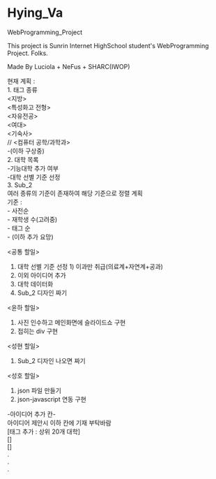 # Hying_Va
 WebProgramming_Project

 This project is Sunrin Internet HighSchool student's WebProgramming Project. Folks.
 
 Made By Luciola + NeFus + SHARC(IWOP)

 현재 계획 :  
    1. 태그 종류  
        <지방>  
        <특성화고 전형>  
        <자유전공>  
        <여대>  
        <기숙사>  
                // <컴퓨터 공학/과학과>  
        -(이하 구상중)  
    2. 대학 목록  
        -기능대학 추가 여부  
        -대학 선별 기준 선정  
    3. Sub_2  
        여러 종류의 기준이 존재하여 해당 기준으로 정렬 계획  
        기준 :  
            - 사전순  
            - 재학생 수(고려중)  
            - 태그 순  
            - (이하 추가 요망)  

<공통 할일>  
1. 대학 선별 기준 선정    1) 이과만 취급(의료계+자연계+공과)  
2. 이외 아이디어 추가  
3. 대학 데이터화  
4. Sub_2 디자인 짜기  
  
<윤하 할일>  
1. 사진 인수하고 메인화면에 슬라이드쇼 구현  
2. 접히는 div 구현  
  
<성현 할일>  
1. Sub_2 디자인 나오면 짜기  
  
<성호 할일>
1. json 파일 만들기  
2. json-javascript 연동 구현  
  
-아이디어 추가 칸-  
    아이디어 제안시 이하 칸에 기재 부탁바람  
[태그 추가 : 상위 20개 대학]  
[]  
[]  
.  
.  
.
